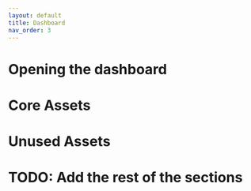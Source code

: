 ```yaml
---
layout: default
title: Dashboard
nav_order: 3
---
```


# Opening the dashboard

# Core Assets

# Unused Assets

# TODO: Add the rest of the sections
